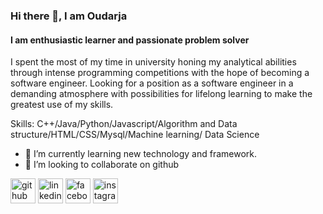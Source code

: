 
### Hi there 👋, I am Oudarja 
#### I am enthusiastic learner and passionate problem solver

I spent the most of my time in university honing my analytical abilities through
intense programming competitions with the hope of becoming a software
engineer. Looking for a position as a software engineer in a demanding atmosphere with possibilities for lifelong learning to make the greatest use of
my skills.

Skills: C++/Java/Python/Javascript/Algorithm and Data structure/HTML/CSS/Mysql/Machine learning/ Data Science

- 🌱 I’m currently learning new technology and framework. 
- 👯 I’m looking to collaborate on github 


[<img src='https://cdn.jsdelivr.net/npm/simple-icons@3.0.1/icons/github.svg' alt='github' height='40'>](https://github.com/oudarja)  [<img src='https://cdn.jsdelivr.net/npm/simple-icons@3.0.1/icons/linkedin.svg' alt='linkedin' height='40'>](https://www.linkedin.com/in/oudarja002/)  [<img src='https://cdn.jsdelivr.net/npm/simple-icons@3.0.1/icons/facebook.svg' alt='facebook' height='40'>](https://www.facebook.com/oudarjabarman.tanmoy/)  [<img src='https://cdn.jsdelivr.net/npm/simple-icons@3.0.1/icons/instagram.svg' alt='instagram' height='40'>](https://www.instagram.com/oudarja/)  

